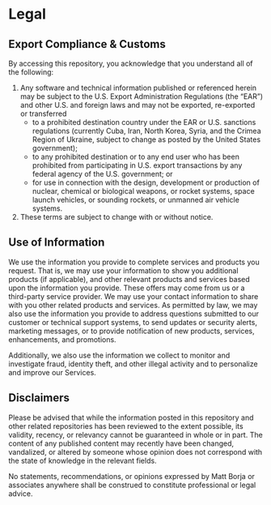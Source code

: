 # Legal

## Export Compliance & Customs
By accessing this repository, you acknowledge that you understand all of the following:

1. Any software and technical information published or referenced herein may be subject to the U.S. Export Administration Regulations (the “EAR”) and other U.S. and foreign laws and may not be exported, re-exported or transferred
   - to a prohibited destination country under the EAR or U.S. sanctions regulations (currently Cuba, Iran, North Korea, Syria, and the Crimea Region of Ukraine, subject to change as posted by the United States government);
   - to any prohibited destination or to any end user who has been prohibited from participating in U.S. export transactions by any federal agency of the U.S. government; or
   - for use in connection with the design, development or production of nuclear, chemical or biological weapons, or rocket systems, space launch vehicles, or sounding rockets, or unmanned air vehicle systems.
2. These terms are subject to change with or without notice.

## Use of Information
We use the information you provide to complete services and products you request. That is, we may use your information to show you additional products (if applicable), and other relevant products and services based upon the information you provide. These offers may come from us or a third-party service provider. We may use your contact information to share with you other related products and services. As permitted by law, we may also use the information you provide to address questions submitted to our customer or technical support systems, to send updates or security alerts, marketing messages, or to provide notification of new products, services, enhancements, and promotions.

Additionally, we also use the information we collect to monitor and investigate fraud, identity theft, and other illegal activity and to personalize and improve our Services.

## Disclaimers
Please be advised that while the information posted in this repository and other related repositories has been reviewed to the extent possible, its validity, recency, or relevancy cannot be guaranteed in whole or in part. The content of any published content may recently have been changed, vandalized, or altered by someone whose opinion does not correspond with the state of knowledge in the relevant fields.

No statements, recommendations, or opinions expressed by Matt Borja or associates anywhere shall be construed to constitute professional or legal advice.
